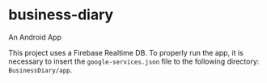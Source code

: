 # business-diary
An Android App

This project uses a Firebase Realtime DB. To properly run the app, it is necessary to insert the `google-services.json` file to the following directory: `BusinessDiary/app`.
